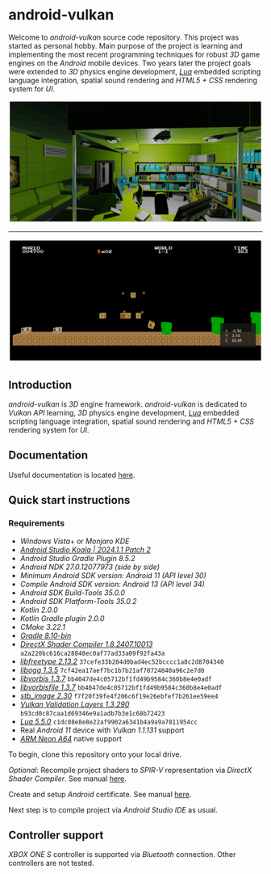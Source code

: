 # android-vulkan

Welcome to _android-vulkan_ source code repository. This project was started as personal hobby. Main purpose of the project is learning and implementing the most recent programming techniques for robust _3D_ game engines on the _Android_ mobile devices. Two years later the project goals were extended to _3D_ physics engine development, [_Lua_](https://en.wikipedia.org/wiki/Lua_(programming_language)) embedded scripting language integration, spatial sound rendering and _HTML5 + CSS_ rendering system for _UI_.

<img src="./docs/images/preview.png"/>

---

<img src="./docs/images/preview-002.png"/>


## Introduction

_android-vulkan_ is _3D_ engine framework. _android-vulkan_ is dedicated to _Vulkan API_ learning, _3D_ physics engine development, [_Lua_](https://en.wikipedia.org/wiki/Lua_(programming_language)) embedded scripting language integration, spatial sound rendering and _HTML5 + CSS_ rendering system for _UI_.

## Documentation

Useful documentation is located [here](docs/documentation.md).

## Quick start instructions

### Requirements

* _Windows Vista_+ or _Monjaro KDE_
* [_Android Studio Koala | 2024.1.1 Patch 2_](https://developer.android.com/studio)
* _Android Studio Gradle Plugin 8.5.2_
* _Android NDK 27.0.12077973 (side by side)_
* _Minimum _Android SDK_ version: Android 11 (API level 30)_
* _Compile _Android SDK_ version: Android 13 (API level 34)_
* _Android SDK Build-Tools 35.0.0_
* _Android SDK Platform-Tools 35.0.2_
* _Kotlin 2.0.0_
* _Kotlin Gradle plugin 2.0.0_
* _CMake 3.22.1_
* [_Gradle 8.10-bin_](https://services.gradle.org/distributions/)
* [_DirectX Shader Compiler 1.8.2407.10013_](https://github.com/microsoft/DirectXShaderCompiler) `a2a220bc616ca28848ec0af77ad33a09f92fa43a`
* [_libfreetype 2.13.2_](https://gitlab.freedesktop.org/freetype/freetype) `37cefe33b284d0bad4ec52bcccc1a8c2d8704340`
* [_libogg 1.3.5_](https://gitlab.xiph.org/xiph/ogg) `7cf42ea17aef7bc1b7b21af70724840a96c2e7d0`
* [_libvorbis 1.3.7_](https://gitlab.xiph.org/xiph/vorbis) `bb4047de4c05712bf1fd49b9584c360b8e4e0adf`
* [_libvorbisfile 1.3.7_](https://gitlab.xiph.org/xiph/vorbis) `bb4047de4c05712bf1fd49b9584c360b8e4e0adf`
* [_stb_image 2.30_](https://github.com/nothings/stb) `f7f20f39fe4f206c6f19e26ebfef7b261ee59ee4`
* [_Vulkan Validation Layers 1.3.290_](https://github.com/KhronosGroup/Vulkan-ValidationLayers) `b93cd0c87caa1d69346e9a1adb7b3e1c68b72423`
* [_Lua 5.5.0_](https://github.com/lua/lua) `c1dc08e8e8e22af9902a6341b4a9a9a7811954cc`
* Real _Android 11_ device with _Vulkan 1.1.131_ support
* [_ARM Neon A64_](https://developer.arm.com/architectures/instruction-sets/simd-isas/neon/neon-programmers-guide-for-armv8-a/introducing-neon-for-armv8-a) native support

To begin, clone this repository onto your local drive.

_Optional_: Recompile project shaders to _SPIR-V_ representation via _DirectX Shader Compiler_. See manual [here](docs/shader-compilation.md).

Create and setup _Android_ certificate. See manual [here](docs/release-build.md).

Next step is to compile project via _Android Studio IDE_ as usual.

## Controller support

_XBOX ONE S_ controller is supported via _Bluetooth_ connection. Other controllers are not tested.
